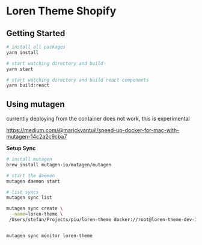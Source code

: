 # Loren Theme Shopify

## Getting Started

```bash
# install all packages
yarn install

# start watching directory and build
yarn start

# start watching directory and build react components
yarn build:react

```

## Using mutagen

currently deploying from the container does not work, this is experimental

https://medium.com/@marickvantuil/speed-up-docker-for-mac-with-mutagen-14c2a2c9cba7

**Setup Sync**

```bash
# install mutagen
brew install mutagen-io/mutagen/mutagen

# start the daemon
mutagen daemon start

# list syncs
mutagen sync list

mutagen sync create \
 --name=loren-theme \
 /Users/stefan/Projects/piu/loren-theme docker://root@loren-theme-dev-1/var/www


mutagen sync monitor loren-theme
```
